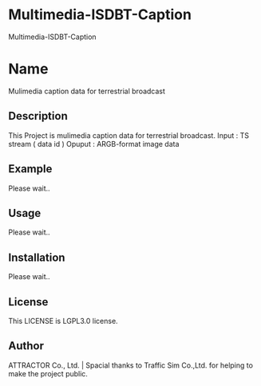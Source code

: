 # Multimedia-ISDBT-Caption
Multimedia-ISDBT-Caption

# Name
Mulimedia caption data for terrestrial broadcast

## Description
This Project is mulimedia caption data for terrestrial broadcast.
Input : TS stream ( data id )
Opuput : ARGB-format image data

## Example
Please wait..

## Usage
Please wait..

## Installation
Please wait..

## License
This LICENSE is LGPL3.0 license.

## Author
ATTRACTOR Co., Ltd. | 
Spacial thanks to Traffic Sim Co.,Ltd. for helping to make the project public.

